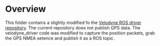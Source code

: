 
Overview
========
This folder contains a slightly modified fo the [Velodyne ROS driver repository](https://github.com/ros-drivers/velodyne). The current repository does not publish GPS data. The velodyne_driver code was modified to capture the position packets, grab the GPS NMEA setence and publish it as a ROS topic.